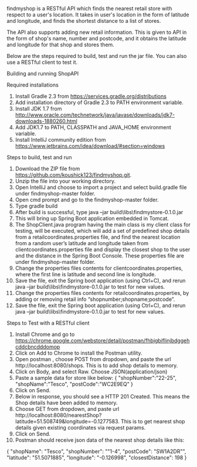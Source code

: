 findmyshop is a RESTful API which finds the nearest retail store with respect to a user's location. It takes in user's location in the form of latitude and longitude, and finds the shortest distance to a list of stores.

The API also supports adding new retail information. This is given to API in the form of shop's name, number and postcode, and it obtains the latitude and longitude for that shop and stores them.

Below are the steps required to build, test and run the jar file. You can also use a RESTful client to test it.

Building and running ShopAPI

Required installations

1.	Install Gradle 2.3 from https://services.gradle.org/distributions
2.	Add installation directory of Gradle 2.3 to PATH environment variable.
3.	Install JDK 1.7 from http://www.oracle.com/technetwork/java/javase/downloads/jdk7-downloads-1880260.html
4.	Add JDK1.7 to PATH, CLASSPATH and JAVA_HOME environment variable.
5.	Install IntelliJ community edition from https://www.jetbrains.com/idea/download/#section=windows


Steps to build, test and run

1.	Download the ZIP file from https://github.com/koushick123/findmyshop.git.
2.	Unzip the file into your working directory.
3.	Open IntelliJ and choose to import a project and select build.gradle file under findmyshop-master folder.
3.	Open cmd prompt and go to the findmyshop-master folder.
4.	Type gradle build
5.	After build is successful, type java –jar build\libs\findmystore-0.1.0.jar
6.	This will bring up Spring Boot application embedded in Tomcat.
7.	The ShopClient.java program having the main class is my client class for testing, will be executed, which will add a set of predefined shop details from a retailcoordinates.properties file, and find the nearest location from a random user’s latitude and longitude taken from clientcoordinates.properties file and display the closest shop to the user and the distance in the Spring Boot Console. These properties file are under findmyshop-master folder.
8.	Change the properties files contents for clientcoordinates.properties, where the first line is latitude and second line is longitude.
9.	Save the file, exit the Spring boot application (using Ctrl+C), and rerun java –jar build\libs\findmystore-0.1.0.jar to test for new values.
10.	Change the properties files contents for retailcoordinates.properties, by adding or removing retail info “shopnumber;shopname;postcode”.
11.	Save the file, exit the Spring boot application (using Ctrl+C), and rerun java –jar build\libs\findmystore-0.1.0.jar to test for new values.


Steps to Test with a RESTful client

1.	Install Chrome and go to https://chrome.google.com/webstore/detail/postman/fhbjgbiflinjbdggehcddcbncdddomop
2.	Click on Add to Chrome to install the Postman utility.
3.	Open postman , choose POST from dropdown, and paste the url http://localhost:8080/shops. This is to add shop details to memory.
4.	Click on Body, and select Raw. Choose JSON(application/json)
5.	Paste a sample data for store like below:
{
    "shopNumber":"22-25",
    "shopName":"Tesco",
    "postCode":"WC2E9EQ"
}
6.	Click on Send.
7.	Below in response, you should see a HTTP 201 Created. This means the Shop details have been added to memory.
8.	Choose GET from dropdown, and paste url http://localhost:8080/nearestShop?latitude=51.508749&longitude=-0.1277583. This is to get nearest shop details given existing coordinates via request params.
9.	Click on Send.
10.	Postman should receive json data of the nearest shop details like this:

{
  "shopName": "Tesco",
  "shopNumber": "\"1-4",
  "postCode": "SW1A2DR\"",
  "latitude": "51.5071885",
  "longitude": "-0.126998",
  "closestDistance": 198
}
